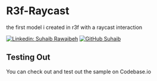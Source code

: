 # R3f-Raycast
the first model i created in r3f with a raycast interaction<br/>

[![Linkedin: Suhaib Rawajbeh](https://img.shields.io/badge/-suhaibrawajbeh-blue?style=flat-square&logo=Linkedin&logoColor=white&link=https://www.linkedin.com/in/subaibbb/)](https://www.linkedin.com/in/suhaib-ْrawajbeh-4527a5303/) 
[![GitHub Suhaib](https://img.shields.io/github/followers/subaibb?label=follow&style=social)](https://github.com/subaibb)

<h2>Testing Out</h2>
You can check out and test out the sample on <a href"#">Codebase.io</a>
